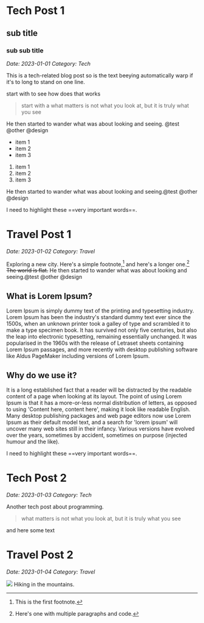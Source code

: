 # Tech Post 1
## sub title
### sub sub title
*Date: 2023-01-01*
*Category: Tech*

This is a tech-related blog post so is the text beeying automatically warp if it's to long to stand on one line.


start with to see how does that works

> start with a  what matters is not what you look at, but it is truly what you see

He then started to wander what was about looking and seeing.
@test @other @design

+ item 1
+ item 2
+ item 3

1. item 1
1. item 2
3. item 3
  
He then started to wander what was about looking and seeing.@test @other @design

I need to highlight these ==very important words==.

# Travel Post 1
*Date: 2023-01-02*
*Category: Travel*

Exploring a new city.
Here's a simple footnote,[^1] and here's a longer one.[^3]
~~The world is flat.~~
He then started to wander what was about looking and seeing.@test @other @design

## What is Lorem Ipsum?
Lorem Ipsum is simply dummy text of the printing and typesetting industry. Lorem Ipsum has been the industry's standard dummy text ever since the 1500s, when an unknown printer took a galley of type and scrambled it to make a type specimen book. It has survived not only five centuries, but also the leap into electronic typesetting, remaining essentially unchanged. It was popularised in the 1960s with the release of Letraset sheets containing Lorem Ipsum passages, and more recently with desktop publishing software like Aldus PageMaker including versions of Lorem Ipsum.

## Why do we use it?
It is a long established fact that a reader will be distracted by the readable content of a page when looking at its layout. The point of using Lorem Ipsum is that it has a more-or-less normal distribution of letters, as opposed to using 'Content here, content here', making it look like readable English. Many desktop publishing packages and web page editors now use Lorem Ipsum as their default model text, and a search for 'lorem ipsum' will uncover many web sites still in their infancy. Various versions have evolved over the years, sometimes by accident, sometimes on purpose (injected humour and the like).

I need to highlight these ==very important words==.

[^1]: This is the first footnote.
[^3]: Here's one with multiple paragraphs and code.

# Tech Post 2
*Date: 2023-01-03*
*Category: Tech*

Another tech post about programming.

> what matters is not what you look at, but it is truly what you see

and here some text 
# Travel Post 2
*Date: 2023-01-04*
*Category: Travel*


![](https://dfstudio-d420.kxcdn.com/wordpress/wp-content/uploads/2019/06/digital_camera_photo-980x653.jpg)
Hiking in the mountains.
